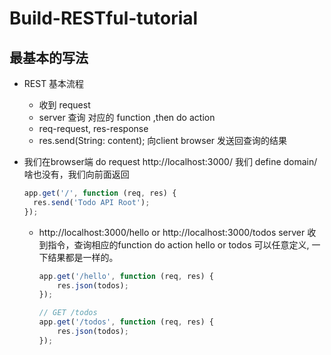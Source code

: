 # Build-RESTful-tutorial

## 最基本的写法

- REST 基本流程
  * 收到 request
  * server 查询 对应的 function ,then do action
  * req-request, res-response
  * res.send(String: content);
    向client browser 发送回查询的结果

- 我们在browser端 do request http://localhost:3000/
  我们 define domain/啥也没有，我们向前面返回
  ```javascript
  app.get('/', function (req, res) {
  	res.send('Todo API Root');
  });

  ```
  * http://localhost:3000/hello or http://localhost:3000/todos
    server 收到指令，查询相应的function do action
    hello or todos 可以任意定义, 一下结果都是一样的。
    ```javascript
    app.get('/hello', function (req, res) {
    	res.json(todos);
    });

    // GET /todos
    app.get('/todos', function (req, res) {
    	res.json(todos);
    });


    ```
